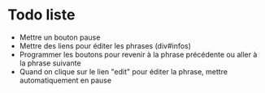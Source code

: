 # Todo liste

* Mettre un bouton pause
* Mettre des liens pour éditer les phrases (div#infos)
* Programmer les boutons pour revenir à la phrase précédente ou aller à la phrase suivante
* Quand on clique sur le lien "edit" pour éditer la phrase, mettre automatiquement en pause

